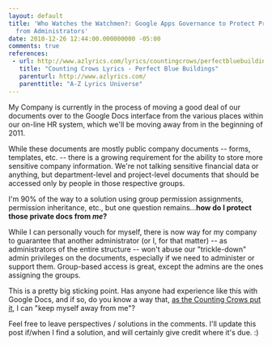 ```yaml
---
layout: default
title: 'Who Watches the Watchmen?: Google Apps Governance to Protect Private Docs
  from Administrators'
date: 2010-12-26 12:44:00.000000000 -05:00
comments: true
references: 
 - url: http://www.azlyrics.com/lyrics/countingcrows/perfectbluebuildings.html
   title: "Counting Crows Lyrics - Perfect Blue Buildings"
   parenturl: http://www.azlyrics.com/
   parenttitle: "A-Z Lyrics Universe"
---
```

My Company is currently in the process of moving a good deal of our documents over to the Google Docs interface from the various places within our on-line HR system, which we'll be moving away from in the beginning of 2011.

While these documents are mostly public company documents -- forms, templates, etc. -- there is a growing requirement for the ability to store more sensitive company information. We're not talking sensitive financial data or anything, but department-level and project-level documents that should be accessed only by people in those respective groups.

I'm 90% of the way to a solution using group permission assignments, permission inheritance, etc., but one question remains...**how do I protect those private docs from _me_?**

While I can personally vouch for myself, there is now way for my company to guarantee that another administrator (or I, for that matter) -- as administrators of the entire structure -- won't abuse our "trickle-down" admin privileges on the documents, especially if we need to administer or support them. Group-based access is great, except the admins are the ones assigning the groups.

This is a pretty big sticking point. Has anyone had experience like this with Google Docs, and if so, do you know a way that, [as the Counting Crows put it], I can "keep myself away from me"?

Feel free to leave perspectives / solutions in the comments. I'll update this post if/when I find a solution, and will certainly give credit where it's due. :)

[as the Counting Crows put it]: http://www.azlyrics.com/lyrics/countingcrows/perfectbluebuildings.html